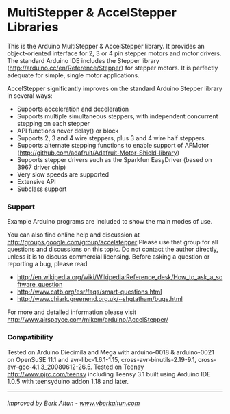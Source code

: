 # MultiStepper & AccelStepper Libraries

This is the Arduino MultiStepper & AccelStepper library. It provides an object-oriented interface for 2, 3 or 4 pin stepper motors and motor drivers. The standard Arduino IDE includes the Stepper library (http://arduino.cc/en/Reference/Stepper) for stepper motors. It is perfectly adequate for simple, single motor applications.

AccelStepper significantly improves on the standard Arduino Stepper library in several ways:

* Supports acceleration and deceleration
* Supports multiple simultaneous steppers, with independent concurrent stepping on each stepper
* API functions never delay() or block
* Supports 2, 3 and 4 wire steppers, plus 3 and 4 wire half steppers.
* Supports alternate stepping functions to enable support of AFMotor (http://github.com/adafruit/Adafruit-Motor-Shield-library)
* Supports stepper drivers such as the Sparkfun EasyDriver (based on 3967 driver chip)
* Very slow speeds are supported
* Extensive API
* Subclass support

### Support

Example Arduino programs are included to show the main modes of use.

You can also find online help and discussion at http://groups.google.com/group/accelstepper Please use that group for all questions and discussions on this topic. Do not contact the author directly, unless it is to discuss commercial licensing. Before asking a question or reporting a bug, please read

* http://en.wikipedia.org/wiki/Wikipedia:Reference_desk/How_to_ask_a_software_question
* http://www.catb.org/esr/faqs/smart-questions.html
* http://www.chiark.greenend.org.uk/~shgtatham/bugs.html

For more and detailed information please visit http://www.airspayce.com/mikem/arduino/AccelStepper/

### Compatibility

Tested on Arduino Diecimila and Mega with arduino-0018 & arduino-0021 on OpenSuSE 11.1 and avr-libc-1.6.1-1.15, cross-avr-binutils-2.19-9.1, cross-avr-gcc-4.1.3_20080612-26.5. Tested on Teensy http://www.pjrc.com/teensy including Teensy 3.1 built using Arduino IDE 1.0.5 with teensyduino addon 1.18 and later.

---

###### Improved by Berk Altun - www.vberkaltun.com

